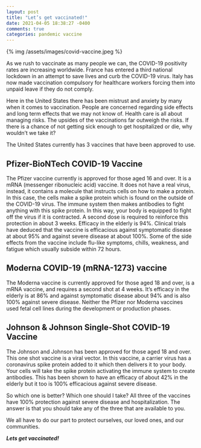 ```yaml
---
layout: post
title: "Let’s get vaccinated!"
date: 2021-04-05 18:38:27 -0400
comments: true
categories: pandemic vaccine
---
```

{% img /assets/images/covid-vaccine.jpeg %}

As we rush to vaccinate as many people we can, the COVID-19 positivity rates are increasing worldwide. France has entered a third national lockdown in an attempt to save lives and curb the COVID-19 virus. Italy has now made vaccination compulsory for healthcare workers forcing them into unpaid leave if they do not comply.

Here in the United States there has been mistrust and anxiety by many when it comes to vaccination. People are concerned regarding side effects and long term effects that we may not know of. Health care is all about managing risks. The upsides of the vaccinations far outweigh the risks. If there is a chance of not getting sick enough to get hospitalized or die, why wouldn’t we take it?  

The United States currently has 3 vaccines that have been approved to use.

## Pfizer-BioNTech COVID-19 Vaccine

The Pfizer vaccine currently is approved for those aged 16 and over. It is a mRNA (messenger ribonucleic acid) vaccine. It does not have a real virus, instead, it contains a molecule that instructs cells on how to make a protein. In this case, the cells make a spike protein which is found on the outside of the COVID-19 virus.  The immune system then makes antibodies to fight anything with this spike protein. In this way, your body is equipped to fight off the virus if it is contracted. A second dose is required to reinforce this protection in about 3 weeks. Efficacy in the elderly is 94%.  Clinical trials have deduced that the vaccine is efficacious against symptomatic disease at about 95% and against severe disease at about 100%. Some of the side effects from the vaccine include flu-like symptoms, chills, weakness, and fatigue which usually subside within 72 hours.

## Moderna COVID-19 (mRNA-1273) vaccine

The Moderna vaccine is currently approved for those aged 18 and over, is a mRNA vaccine, and requires a second shot at 4 weeks. It’s efficacy in the elderly is at 86% and against symptomatic disease about 94% and is also 100% against severe disease. Neither the Pfizer nor Moderna vaccines used fetal cell lines during the development or production phases.

## Johnson & Johnson Single-Shot COVID-19 Vaccine

The Johnson and Johnson has been approved for those aged 18 and over. This one shot vaccine is a viral vector. In this vaccine, a carrier virus has a coronavirus spike protein added to it which then delivers it to your body. Your cells will take the spike protein activating the immune system to create antibodies. This has been shown to have an efficacy of about 42% in the elderly but it too is 100% efficacious against severe disease.

So which one is better? Which one should I take? All three of the vaccines have 100% protection against severe disease and hospitalization. The answer is that you should take any of the three that are available to you.   

We all have to do our part to protect ourselves, our loved ones, and our communities.

**_Lets get vaccinated!_**
